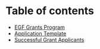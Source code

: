 # Table of contents

* [EGF Grants Program](README.md)
* [Application Template](applications/application-template.md)
* [Successful Grant Applicants](docs/successful_grant_applicants.md)
